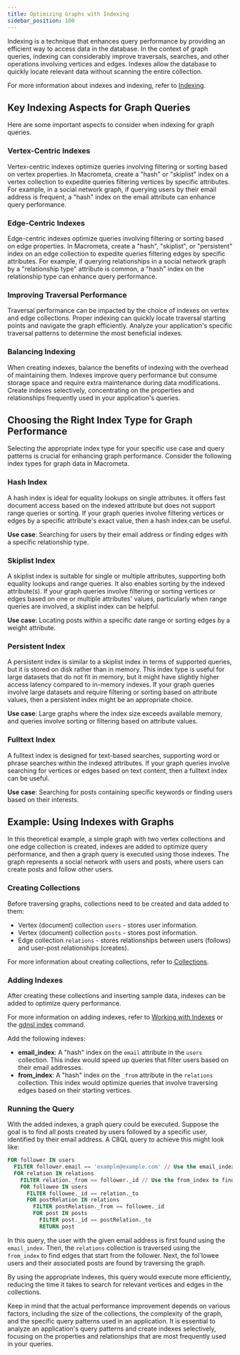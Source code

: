 ```yaml
---
title: Optimizing Graphs with Indexing
sidebar_position: 100
---
```


Indexing is a technique that enhances query performance by providing an efficient way to access data in the database. In the context of graph queries, indexing can considerably improve traversals, searches, and other operations involving vertices and edges. Indexes allow the database to quickly locate relevant data without scanning the entire collection.

For more information about indexes and indexing, refer to [Indexing](../../collections/indexing/).

## Key Indexing Aspects for Graph Queries

Here are some important aspects to consider when indexing for graph queries.

### Vertex-Centric Indexes

Vertex-centric indexes optimize queries involving filtering or sorting based on vertex properties. In Macrometa, create a "hash" or "skiplist" index on a vertex collection to expedite queries filtering vertices by specific attributes. For example, in a social network graph, if querying users by their email address is frequent, a "hash" index on the email attribute can enhance query performance.

### Edge-Centric Indexes

Edge-centric indexes optimize queries involving filtering or sorting based on edge properties. In Macrometa, create a "hash", "skiplist", or "persistent" index on an edge collection to expedite queries filtering edges by specific attributes. For example, if querying relationships in a social network graph by a "relationship type" attribute is common, a "hash" index on the relationship type can enhance query performance.

### Improving Traversal Performance

Traversal performance can be impacted by the choice of indexes on vertex and edge collections. Proper indexing can quickly locate traversal starting points and navigate the graph efficiently. Analyze your application's specific traversal patterns to determine the most beneficial indexes.

### Balancing Indexing

When creating indexes, balance the benefits of indexing with the overhead of maintaining them. Indexes improve query performance but consume storage space and require extra maintenance during data modifications. Create indexes selectively, concentrating on the properties and relationships frequently used in your application's queries.

## Choosing the Right Index Type for Graph Performance

Selecting the appropriate index type for your specific use case and query patterns is crucial for enhancing graph performance. Consider the following index types for graph data in Macrometa.

### Hash Index

A hash index is ideal for equality lookups on single attributes. It offers fast document access based on the indexed attribute but does not support range queries or sorting. If your graph queries involve filtering vertices or edges by a specific attribute's exact value, then a hash index can be useful.

**Use case**: Searching for users by their email address or finding edges with a specific relationship type.

### Skiplist Index

A skiplist index is suitable for single or multiple attributes, supporting both equality lookups and range queries. It also enables sorting by the indexed attribute(s). If your graph queries involve filtering or sorting vertices or edges based on one or multiple attributes' values, particularly when range queries are involved, a skiplist index can be helpful.

**Use case**: Locating posts within a specific date range or sorting edges by a weight attribute.

### Persistent Index

A persistent index is similar to a skiplist index in terms of supported queries, but it is stored on disk rather than in memory. This index type is useful for large datasets that do not fit in memory, but it might have slightly higher access latency compared to in-memory indexes. If your graph queries involve large datasets and require filtering or sorting based on attribute values, then a persistent index might be an appropriate choice.

**Use case**: Large graphs where the index size exceeds available memory, and queries involve sorting or filtering based on attribute values.

### Fulltext Index

A fulltext index is designed for text-based searches, supporting word or phrase searches within the indexed attributes. If your graph queries involve searching for vertices or edges based on text content, then a fulltext index can be useful.

**Use case**: Searching for posts containing specific keywords or finding users based on their interests.

## Example: Using Indexes with Graphs

In this theoretical example, a simple graph with two vertex collections and one edge collection is created, indexes are added to optimize query performance, and then a graph query is executed using those indexes. The graph represents a social network with users and posts, where users can create posts and follow other users.

### Creating Collections

Before traversing graphs, collections need to be created and data added to them:

- Vertex (document) collection `users` - stores user information.
- Vertex (document) collection `posts` - stores post information.
- Edge collection `relations` - stores relationships between users (follows) and user-post relationships (creates).

For more information about creating collections, refer to [Collections](../../collections/).

### Adding Indexes

After creating these collections and inserting sample data, indexes can be added to optimize query performance.

For more information on adding indexes, refer to [Working with Indexes](../../collections/indexing/working-with-indexes) or the [gdnsl index](../../cli/indexes-cli) command.

Add the following indexes:

- **email_index**: A "hash" index on the `email` attribute in the `users` collection. This index would speed up queries that filter users based on their email addresses.
- **from_index**: A "hash" index on the `_from` attribute in the `relations` collection. This index would optimize queries that involve traversing edges based on their starting vertices.

### Running the Query

With the added indexes, a graph query could be executed. Suppose the goal is to find all posts created by users followed by a specific user, identified by their email address. A C8QL query to achieve this might look like:

```sql
FOR follower IN users
  FILTER follower.email == 'example@example.com' // Use the email_index to quickly find the user
  FOR relation IN relations
    FILTER relation._from == follower._id // Use the from_index to find relevant edges
    FOR followee IN users
      FILTER followee._id == relation._to
      FOR postRelation IN relations
        FILTER postRelation._from == followee._id
        FOR post IN posts
          FILTER post._id == postRelation._to
          RETURN post
```

In this query, the user with the given email address is first found using the `email_index`. Then, the `relations` collection is traversed using the `from_index` to find edges that start from the follower. Next, the fol`lowee users and their associated posts are found by traversing the graph.

By using the appropriate indexes, this query would execute more efficiently, reducing the time it takes to search for relevant vertices and edges in the collections.

Keep in mind that the actual performance improvement depends on various factors, including the size of the collections, the complexity of the graph, and the specific query patterns used in an application. It is essential to analyze an application's query patterns and create indexes selectively, focusing on the properties and relationships that are most frequently used in your queries.
